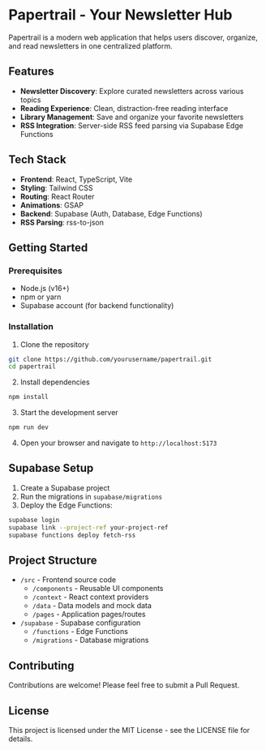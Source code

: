 # Papertrail - Your Newsletter Hub

Papertrail is a modern web application that helps users discover, organize, and read newsletters in one centralized platform.

## Features

- **Newsletter Discovery**: Explore curated newsletters across various topics
- **Reading Experience**: Clean, distraction-free reading interface
- **Library Management**: Save and organize your favorite newsletters
- **RSS Integration**: Server-side RSS feed parsing via Supabase Edge Functions

## Tech Stack

- **Frontend**: React, TypeScript, Vite
- **Styling**: Tailwind CSS
- **Routing**: React Router
- **Animations**: GSAP
- **Backend**: Supabase (Auth, Database, Edge Functions)
- **RSS Parsing**: rss-to-json

## Getting Started

### Prerequisites

- Node.js (v16+)
- npm or yarn
- Supabase account (for backend functionality)

### Installation

1. Clone the repository
```bash
git clone https://github.com/yourusername/papertrail.git
cd papertrail
```

2. Install dependencies
```bash
npm install
```

3. Start the development server
```bash
npm run dev
```

4. Open your browser and navigate to `http://localhost:5173`

## Supabase Setup

1. Create a Supabase project
2. Run the migrations in `supabase/migrations`
3. Deploy the Edge Functions:
```bash
supabase login
supabase link --project-ref your-project-ref
supabase functions deploy fetch-rss
```

## Project Structure

- `/src` - Frontend source code
  - `/components` - Reusable UI components
  - `/context` - React context providers
  - `/data` - Data models and mock data
  - `/pages` - Application pages/routes
- `/supabase` - Supabase configuration
  - `/functions` - Edge Functions
  - `/migrations` - Database migrations

## Contributing

Contributions are welcome! Please feel free to submit a Pull Request.

## License

This project is licensed under the MIT License - see the LICENSE file for details.
